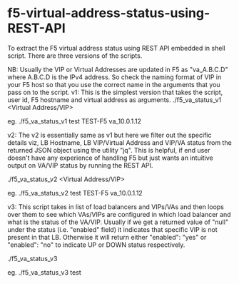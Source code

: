 # f5-virtual-address-status-using-REST-API
To extract the F5 virtual address status using REST API embedded in shell script. There are three versions of the scripts.

NB: Usually the VIP or Virtual Addresses are updated in F5 as "va_A.B.C.D" where A.B.C.D is the IPv4 address. So check the naming format of VIP in your F5 host so that you use the correct name in the arguments that you pass on to the script.
v1:
This is the simplest version that takes the script, user id, F5 hostname and virtual address as arguments.
./f5_va_status_v1 <User ID> <Target F5 Hostname> <Virtual Address/VIP>

eg. ./f5_va_status_v1 test TEST-F5 va_10.0.1.12

v2:
The v2 is essentially same as v1 but here we filter out the specific details viz, LB Hostname, LB VIP/Virtual Address and VIP/VA status from the returned JSON object using the utility "jq". This is helpful, if end user doesn't have any experience of handling F5 but just wants an intuitive output on VA/VIP status by running the REST API.

./f5_va_status_v2 <User ID> <Target F5 Hostname> <Virtual Address/VIP>

eg. ./f5_va_status_v2 test TEST-F5 va_10.0.1.12

v3:
This script takes in list of load balancers and VIPs/VAs and then loops over them to see which VAs/VIPs are configured in which load balancer and what is the status of the VA/VIP. Usually if we get a returned value of "null" under the status (i.e. "enabled" field) it indicates that specific VIP is not present in that LB. Otherwise it will return either "enabled": "yes" or "enabled": "no" to indicate UP or DOWN status respectively.

./f5_va_status_v3 <User ID>

eg. ./f5_va_status_v3 test

